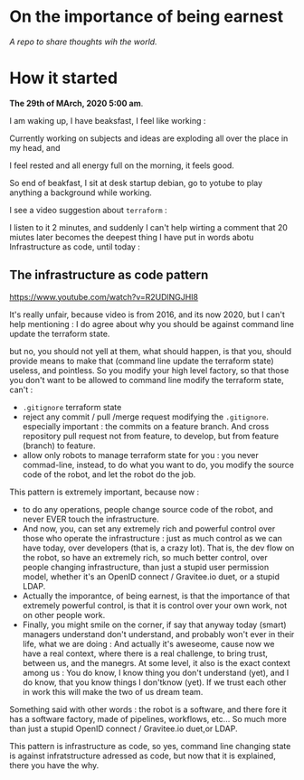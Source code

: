 # On the importance of being earnest

_A repo to share thoughts wih the world._


# How it started

**The 29th of MArch, 2020 5:00 am**.

I am waking up, I have beaksfast, I feel like working :

Currently working on subjects and ideas are exploding all over the place in my head, and

I feel rested and all energy full on the morning, it feels good.

So end of beakfast, I sit at desk startup debian, go to yotube to play anything a background while working.

I see a video suggestion about `terraform` :


I listen to it 2 minutes, and suddenly I can't help wirting a comment that 20 miutes later becomes the
deepest thing I have put in words abotu Infrastructure as code, until today :



## The infrastructure as code pattern


https://www.youtube.com/watch?v=R2UDlNGJHI8

It's really unfair, because video is from 2016, and its now 2020, but I can't help mentioning :
I do agree about why you should be against command line update the terraform state.

but no, you should not yell at them, what should happen, is that you, should provide means to make that (command line update the terraform state) useless, and pointless. So you modify your high level factory, so that those you don't want to be allowed to command line modify the terraform state, can't :
* `.gitignore` terraform state
* reject any commit / pull /merge request modifying the `.gitignore`. especially important : the commits on a feature branch. And cross repository pull request not from feature, to develop, but from feature (branch) to feature.
* allow only robots to manage terraform state for you : you never commad-line, instead, to do what you want to do, you modify the source code of the robot, and let the robot do the job.

This pattern is extremely important, because now :
* to do any operations, people change source code of the robot, and never EVER touch the infrastructure.
* And now, you, can set any extremely rich and powerful control over those who operate the infrastructure : just as much control as we can have today, over developers (that is, a crazy lot). That is, the dev flow on the robot, so have an extremely rich, so much better control, over people changing infrastructure, than just a stupid user permission model, whether it's an OpenID connect / Gravitee.io duet, or a stupid LDAP.
* Actually the imporantce, of being earnest, is that the importance of that extremely powerful control, is that it is control over your own work, not on other people work.
* Finally, you might smile on the corner, if say that anyway today (smart) managers understand don't understand, and probably won't ever in their life, what we are doing : And actually it's aweseome, cause now we have a real context, where there is a real challenge, to bring trust, between us, and the manegrs. At some level, it also is the exact context among us : You do know, I know thing you don't understand (yet), and I do know, that you know things I don'tknow (yet). If we trust each other in work this will make the two of us dream team.

Something said with other words : the robot is a software, and there fore it has a software factory, made of pipelines, workflows, etc... So much more than just a stupid  OpenID connect / Gravitee.io duet,or LDAP.



This pattern is infrastructure as code, so yes, command line changing state is against infratstructure adressed as code, but now that it is explained, there you have the why.

